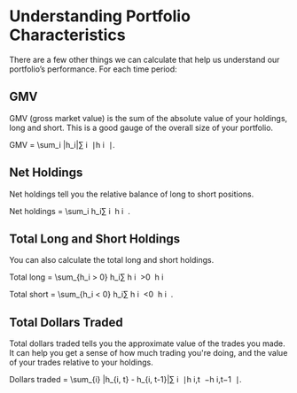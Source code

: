 # Understanding Portfolio Characteristics
There are a few other things we can calculate that help us understand our portfolio’s performance. For each time period:

## GMV
GMV (gross market value) is the sum of the absolute value of your holdings, long and short. This is a good gauge of the overall size of your portfolio. 

GMV = \sum_i |h_i|∑ 
i
​	 ∣h 
i
​	 ∣.

## Net Holdings
Net holdings tell you the relative balance of long to short positions. 

Net holdings = \sum_i h_i∑ 
i
​	 h 
i
​	 .
## Total Long and Short Holdings
You can also calculate the total long and short holdings. 

Total long = \sum_{h_i > 0} h_i∑ 
h 
i
​	 >0
​	 h 
i
​	  

Total short = \sum_{h_i < 0} h_i∑ 
h 
i
​	 <0
​	 h 
i
​	 .

## Total Dollars Traded
Total dollars traded tells you the approximate value of the trades you made. It can help you get a sense of how much trading you're doing, and the value of your trades relative to your holdings. 

Dollars traded = \sum_{i} |h_{i, t} - h_{i, t-1}|∑ 
i
​	 ∣h 
i,t
​	 −h 
i,t−1
​	 ∣.

